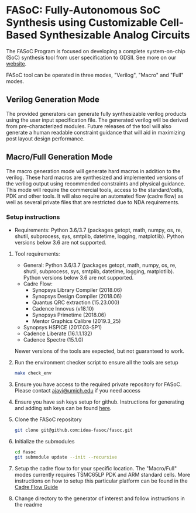 

# FASoC: Fully-Autonomous SoC Synthesis using Customizable Cell-Based Synthesizable Analog Circuits
The FASoC Program is focused on developing a complete system-on-chip (SoC) synthesis tool from user specification to GDSII.
See more on our [website](https://fasoc.engin.umich.edu/).

FASoC tool can be operated in three modes, "Verilog", "Macro" and "Full" modes.

## Verilog Generation Mode
The provided generators can generate fully synthesizable verilog products using the user input specification file. The generated verilog will be derived from pre-characterized modules. Future releases of the tool will also generate a human readable constraint guidance that will aid in maximizing post layout design performance.

## Macro/Full Generation Mode
The macro generation mode will generate hard macros in addition to the verilog. These hard macros are synthesized and implemented versions of the verilog output using recommended constraints and physical guidance. This mode will require the commercial tools, access to the standard/cells, PDK and other tools. It will also require an automated flow (cadre flow) as well as several private files that are restricted due to NDA requirements.

### Setup instructions
- Requirements: Python 3.6/3.7 (packages getopt, math, numpy, os, re, shutil, subprocess, sys, smtplib, datetime, logging, matplotlib). Python versions below 3.6 are not supported.

1. Tool requirements:
    - General: Python 3.6/3.7 (packages getopt, math, numpy, os, re, shutil, subprocess, sys, smtplib, datetime, logging, matplotlib). Python versions below 3.6 are not supported.
    - Cadre Flow:
      - Synopsys Library Compiler (2018.06)
      - Synopsys Design Compiler (2018.06)
      - Quantus QRC extraction (15.23.000)
      - Cadence Innovus (v18.10)
      - Synopsys Primetime (2018.06)
      - Mentor Graphics Calibre (2019.3_25)
    - Synopsys HSPICE (2017.03-SP1)
    - Cadence Liberate (16.1.1.132)
    - Cadence Spectre (15.1.0)

    Newer versions of the tools are expected, but not guaranteed to work.

1. Run the environment checker script to ensure all the tools are setup
    ```bash
    make check_env
    ```

1. Ensure you have access to the required private repository for FASoC. Please contact ajayi@umich.edu if you need access

1. Ensure you have ssh keys setup for github. Instructions for generating and adding ssh keys can be found [here](https://help.github.com/en/articles/generating-a-new-ssh-key-and-adding-it-to-the-ssh-agent).

1. Clone the FASoC repository
    ```bash
    git clone git@github.com:idea-fasoc/fasoc.git
    ```

1. Initialize the submodules
    ```bash
    cd fasoc
    git submodule update --init --recursive
    ```
1. Setup the cadre flow to for your specific location. The "Macro/Full" modes currently requires TSMC65LP PDK and ARM standard cells. More instructions on how to setup this particular platform can be found in the [Cadre Flow Guide](doc/Cadre%20Flow%20Guide.pdf)


1. Change directory to the generator of interest and follow instructions in the readme
